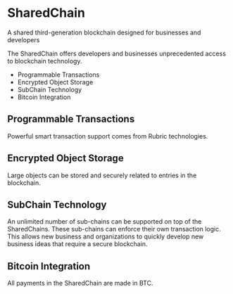 SharedChain
===========

A shared third-generation blockchain designed for businesses and developers

The SharedChain offers developers and businesses unprecedented access to blockchain technology.

* Programmable Transactions
* Encrypted Object Storage
* SubChain Technology
* Bitcoin Integration
 
Programmable Transactions
-------------------------
Powerful smart transaction support comes from Rubric technologies.

Encrypted Object Storage
------------------------
Large objects can be stored and securely related to entries in the blockchain.

SubChain Technology
-------------------
An unlimited number of sub-chains can be supported on top of the SharedChains. These sub-chains can enforce their own transaction logic. This allows new business and organizations to quickly develop new business ideas that require a secure blockchain. 

Bitcoin Integration
-------------------
All payments in the SharedChain are made in BTC.
